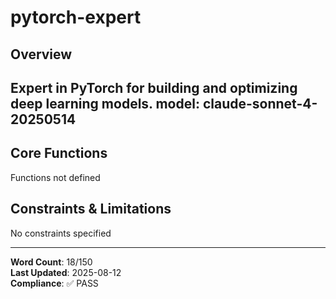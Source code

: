 # pytorch-expert

## Overview

Expert in PyTorch for building and optimizing deep learning models.
model: claude-sonnet-4-20250514
---

## Core Functions

Functions not defined

## Constraints & Limitations

No constraints specified



---
**Word Count**: 18/150  
**Last Updated**: 2025-08-12  
**Compliance**: ✅ PASS